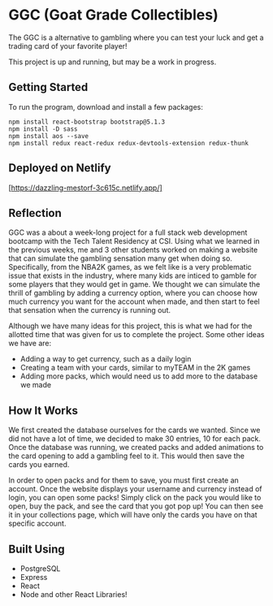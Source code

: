 # GGC (Goat Grade Collectibles)
The GGC is a alternative to gambling where you can test your luck and get a trading card of your favorite player!

This project is up and running, but may be a work in progress.


## Getting Started
To run the program, download and install a few packages:
```
npm install react-bootstrap bootstrap@5.1.3
npm install -D sass
npm install aos --save
npm install redux react-redux redux-devtools-extension redux-thunk
```
## Deployed on Netlify
[https://dazzling-mestorf-3c615c.netlify.app/]

## Reflection
GGC was a about a week-long project for a full stack web development bootcamp with the Tech Talent Residency at CSI. Using what we learned in the previous weeks, me and 3 other students worked on making a website that can simulate the gambling sensation many get when doing so. Specifically, from the NBA2K games, as we felt like is a very problematic issue that exists in the industry, where many kids are inticed to gamble for some players that they would get in game. We thought we can simulate the thrill of gambling by adding a currency option, where you can choose how much currency you want for the account when made, and then start to feel that sensation when the currency is running out.

Although we have many ideas for this project, this is what we had for the allotted time that was given for us to complete the project. Some other ideas we have are: 
* Adding a way to get currency, such as a daily login
* Creating a team with your cards, similar to myTEAM in the 2K games
* Adding more packs, which would need us to add more to the database we made

## How It Works

We first created the database ourselves for the cards we wanted. Since we did not have a lot of time, we decided to make 30 entries, 10 for each pack. Once the database was running, we created packs and added animations to the card opening to add a gambling feel to it. This would then save the cards you earned.

In order to open packs and for them to save, you must first create an account. Once the website displays your username and currency instead of login, you can open some packs! Simply click on the pack you would like to open, buy the pack, and see the card that you got pop up! You can then see it in your collections page, which will have only the cards you have on that specific account.

## Built Using
* PostgreSQL
* Express
* React
* Node
and other React Libraries!

